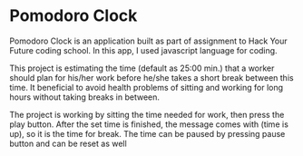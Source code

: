 # Pomodoro Clock

Pomodoro Clock is an application built as part of assignment to Hack Your Future coding school. 
In this app, I used javascript language for coding. 

This project is estimating the time (default as 25:00 min.) that a worker should plan for his/her work before he/she takes a short break between this time. It beneficial to avoid health problems of sitting and working for long hours without taking breaks in between.

The project is working by sitting the time needed for work, then press the play button. After the set time is finished, the message comes with (time is up), so it is the time for break. The time can be paused by pressing pause button and can be reset as well

